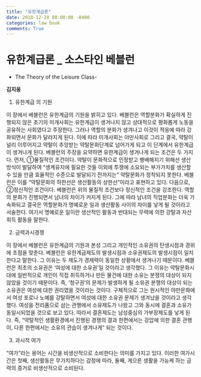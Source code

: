 ```yaml
---
title: "유한계급론"
date: 2018-12-28 08:00:00 -0400
categories: law book
comments: True
---
```


# **유한계급론 _ 소스타인 베블런**

-	The Theory of the Leisure Class-  

**김지웅**

1.	유한계급 의 기원

이 장에서 베블런은 유한계급의 기원을 밝히고 있다. 베블런은 역할분화가 확실하게 진행되지 않은 초기의 미개사회는 유한계급이 생겨나지 않고 상대적으로 평화롭게 노동을 공유하는 사회였다고 주장한다.  그러나 역할의 분화가 생겨나고 이것이 적응에 따라 강화되면서 문화가 달라지게 된다. 이에 따라 미개사회는 야만사회로 그리고 결국, 약탈이 널리 이루어지고 약탈이 추앙받는 약탈문화단계로 넘어가게 되고 이 단계에서 유한계급이 생겨나게 된다. 베블런의 주장을 요약하면 유한계급이 생겨나게 되는 조건은 두 가지다. 먼저, ①물질적인 조건이다. 약탈이 문화적으로 인정받고 팽배해지기 위해선 생산방식이 발달하여 “생계유지에 필요한 것들 이외에 투쟁에 소요되는 부가가치를 생산할 수 있을 만큼 효율적인 수준으로 발달되기 전까지는” 약탈문화가 정착되지 못한다. 베블런은 이를 “약탈문화의 하한선은 생산활동의 상한선”이라고 표현하고 있다.
다음으로, ②정신적인 조건이다. 베블런은 위의 물질적 조건보다 정신적인 조건을 강조한다.  역할의 분화가 진행되면서 남녀의 차이가 커지게 된다. 그에 따라 남녀의 직업분화는 더욱 가속화되고 결국은 역할분화가 명예로운 일과 생산활동 사이의 차이를 낳게 될 것이라고 서술한다. 여기서 명예로운 일이란 생산적인 활동과 반대되는 무력에 의한 강탈과 자산취득 활동을 말한다.

2.	금력과시경쟁

이 장에서 베블런은 유한계급의 기원과 본성 그리고 개인적인 소유권의 탄생시점과 경위에 초점을 맞춘다. 베블런은 유한계급제도의 발생시점과 소유권제도의 발생시점이 일치한다고 말한다. 그 이유는 두 제도가 경제력이 동일한 상황에서 생겨나기 때문이다. 베블런은 최초의 소유권은 ‘여성에 대한 소유권’일 것이라고 생각했다. 그 이유는 약탈문화시대에 일반적으로 개인이 직접 취득하거나 만든 물건에 대한 소유는 분쟁의 대상이 되지 않았을 것이기 때문이다. 즉, ‘청구권’의 문제가 발생하게 될 소유권 분쟁의 대상이 되는 소유권은 여성에 대한 권리였을 것이라는 것이다.
구체적으로 그는 원시적인 야만문화에서 여성 포로나 노예를 강탈하면서 여성에 대한 소유권 문제가 생겨났을 것이라고 생각했다. 여성을 전리품으로 삼는 관행에서 소유제도가 나왔고 그와 동시에 결혼과 소유가 동일시되었을 것으로 보고 있다. 따라서 결혼제도는 남성중심의 가부장제도를 낳게 된다. 즉, “약탈적인 생활환경에서 진행된 경쟁의 결과 한편에서는 강압에 의한 결혼 관행이, 다른 한편에서는 소유의 관습이 생겨나게”  되는 것이다.

3.	과시적 여가

“여가”라는 용어는 시간을 비생산적으로 소비한다는 의미를 가지고 있다. 이러한 여가시간은 첫째, 생산활동은 무가치하다는 감정에 따라, 둘째, 게으른 생활을 가능케 하는 금력의 증거로 비생산적으로 소비된다.  
